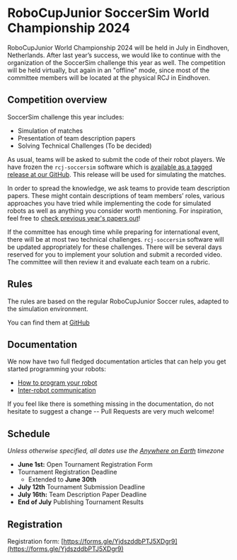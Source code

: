# RoboCupJunior SoccerSim World Championship 2024

RoboCupJunior World Championship 2024 will be held in July in Eindhoven,
Netherlands. After last year’s success, we would like to continue with the
organization of the SoccerSim challenge this year as well.
The competition will be held virtually, but again in an "offline" mode,
since most of the committee members will be located at the physical RCJ in Eindhoven.

## Competition overview

SoccerSim challenge this year includes:

* Simulation of matches
* Presentation of team description papers
* Solving Technical Challenges (To be decided)

As usual, teams will be asked to submit the code of their robot players.
We have frozen the `rcj-soccersim` software which is [available as a tagged release
at our GitHub](https://github.com/robocup-junior/rcj-soccersim/releases/tag/v2.2). This release will be used for simulating the matches.

In order to spread the knowledge, we ask teams to provide team
description papers. These might contain descriptions of team members’ roles,
various approaches you have tried while implementing the code for
simulated robots as well as anything you consider worth mentioning.
For inspiration, feel free to
[check previous year's papers out](https://github.com/robocup-junior/awesome-rcj-soccer#soccersim-online-event)!

If the committee has enough time while preparing for international event,
there will be at most two technical challenges.
`rcj-soccersim` software will be updated appropriately for these challenges.
There will be several days reserved for you to implement your solution
and submit a recorded video. The committee will then review it and evaluate each team on a rubric.

## Rules

The rules are based on the regular RoboCupJunior Soccer rules, adapted to the
simulation environment.

You can find them at
[GitHub](https://github.com/robocup-junior/soccer-rules-simulation/blob/master/rules.pdf)

## Documentation

We now have two full fledged documentation articles that can help you get
started programming your robots:

- [How to program your robot](https://robocup-junior.github.io/rcj-soccersim/how_to_robot/)
- [Inter-robot communication](https://robocup-junior.github.io/rcj-soccersim/communication_between_robots/)

If you feel like there is something missing in the documentation, do not
hesitate to suggest a change -- Pull Requests are very much welcome!

## Schedule

_Unless otherwise specified, all dates use the [Anywhere on Earth](https://en.wikipedia.org/wiki/Anywhere_on_Earth) timezone_


* **June 1st:** Open Tournament Registration Form
* Tournament Registration Deadline
    * Extended to **June 30th**
* **July 12th** Tournament Submission Deadline
* **July 16th:** Team Description Paper Deadline
* **End of July** Publishing Tournament Results

## Registration

Registration form: [https://forms.gle/YjdszddbPTJ5XDgr9](https://forms.gle/YjdszddbPTJ5XDgr9)

